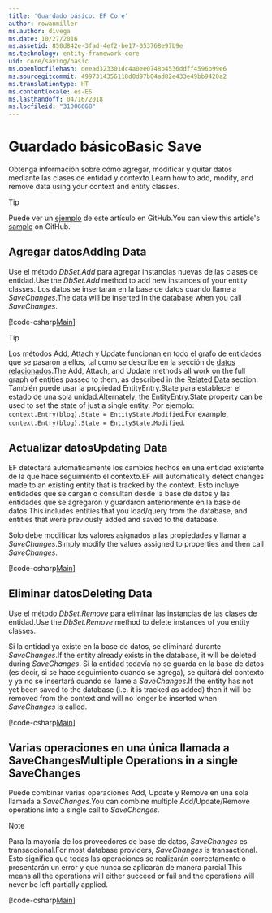 ```yaml
---
title: 'Guardado básico: EF Core'
author: rowanmiller
ms.author: divega
ms.date: 10/27/2016
ms.assetid: 850d842e-3fad-4ef2-be17-053768e97b9e
ms.technology: entity-framework-core
uid: core/saving/basic
ms.openlocfilehash: deead323301dc4a0ee0748b4536ddff4596b99e6
ms.sourcegitcommit: 4997314356118d0d97b04ad82e433e49bb9420a2
ms.translationtype: HT
ms.contentlocale: es-ES
ms.lasthandoff: 04/16/2018
ms.locfileid: "31006668"
---
```

# <a name="basic-save"></a><span data-ttu-id="afb97-102">Guardado básico</span><span class="sxs-lookup"><span data-stu-id="afb97-102">Basic Save</span></span>

<span data-ttu-id="afb97-103">Obtenga información sobre cómo agregar, modificar y quitar datos mediante las clases de entidad y contexto.</span><span class="sxs-lookup"><span data-stu-id="afb97-103">Learn how to add, modify, and remove data using your context and entity classes.</span></span>

> [!TIP]  
> <span data-ttu-id="afb97-104">Puede ver un [ejemplo](https://github.com/aspnet/EntityFramework.Docs/tree/master/samples/core/Saving/Saving/Basics/) de este artículo en GitHub.</span><span class="sxs-lookup"><span data-stu-id="afb97-104">You can view this article's [sample](https://github.com/aspnet/EntityFramework.Docs/tree/master/samples/core/Saving/Saving/Basics/) on GitHub.</span></span>

## <a name="adding-data"></a><span data-ttu-id="afb97-105">Agregar datos</span><span class="sxs-lookup"><span data-stu-id="afb97-105">Adding Data</span></span>

<span data-ttu-id="afb97-106">Use el método *DbSet.Add* para agregar instancias nuevas de las clases de entidad.</span><span class="sxs-lookup"><span data-stu-id="afb97-106">Use the *DbSet.Add* method to add new instances of your entity classes.</span></span> <span data-ttu-id="afb97-107">Los datos se insertarán en la base de datos cuando llame a *SaveChanges*.</span><span class="sxs-lookup"><span data-stu-id="afb97-107">The data will be inserted in the database when you call *SaveChanges*.</span></span>

[!code-csharp[Main](../../../samples/core/Saving/Saving/Basics/Sample.cs#Add)]

> [!TIP]  
> <span data-ttu-id="afb97-108">Los métodos Add, Attach y Update funcionan en todo el grafo de entidades que se pasaron a ellos, tal como se describe en la sección de [datos relacionados](related-data.md).</span><span class="sxs-lookup"><span data-stu-id="afb97-108">The Add, Attach, and Update methods all work on the full graph of entities passed to them, as described in the [Related Data](related-data.md) section.</span></span> <span data-ttu-id="afb97-109">También puede usar la propiedad EntityEntry.State para establecer el estado de una sola unidad.</span><span class="sxs-lookup"><span data-stu-id="afb97-109">Alternately, the EntityEntry.State property can be used to set the state of just a single entity.</span></span> <span data-ttu-id="afb97-110">Por ejemplo: `context.Entry(blog).State = EntityState.Modified`.</span><span class="sxs-lookup"><span data-stu-id="afb97-110">For example, `context.Entry(blog).State = EntityState.Modified`.</span></span>

## <a name="updating-data"></a><span data-ttu-id="afb97-111">Actualizar datos</span><span class="sxs-lookup"><span data-stu-id="afb97-111">Updating Data</span></span>

<span data-ttu-id="afb97-112">EF detectará automáticamente los cambios hechos en una entidad existente de la que hace seguimiento el contexto.</span><span class="sxs-lookup"><span data-stu-id="afb97-112">EF will automatically detect changes made to an existing entity that is tracked by the context.</span></span> <span data-ttu-id="afb97-113">Esto incluye entidades que se cargan o consultan desde la base de datos y las entidades que se agregaron y guardaron anteriormente en la base de datos.</span><span class="sxs-lookup"><span data-stu-id="afb97-113">This includes entities that you load/query from the database, and entities that were previously added and saved to the database.</span></span>

<span data-ttu-id="afb97-114">Solo debe modificar los valores asignados a las propiedades y llamar a *SaveChanges*.</span><span class="sxs-lookup"><span data-stu-id="afb97-114">Simply modify the values assigned to properties and then call *SaveChanges*.</span></span>

[!code-csharp[Main](../../../samples/core/Saving/Saving/Basics/Sample.cs#Update)]

## <a name="deleting-data"></a><span data-ttu-id="afb97-115">Eliminar datos</span><span class="sxs-lookup"><span data-stu-id="afb97-115">Deleting Data</span></span>

<span data-ttu-id="afb97-116">Use el método *DbSet.Remove* para eliminar las instancias de las clases de entidad.</span><span class="sxs-lookup"><span data-stu-id="afb97-116">Use the *DbSet.Remove* method to delete instances of you entity classes.</span></span>

<span data-ttu-id="afb97-117">Si la entidad ya existe en la base de datos, se eliminará durante *SaveChanges*.</span><span class="sxs-lookup"><span data-stu-id="afb97-117">If the entity already exists in the database, it will be deleted during *SaveChanges*.</span></span> <span data-ttu-id="afb97-118">Si la entidad todavía no se guarda en la base de datos (es decir, si se hace seguimiento cuando se agrega), se quitará del contexto y ya no se insertará cuando se llame a *SaveChanges*.</span><span class="sxs-lookup"><span data-stu-id="afb97-118">If the entity has not yet been saved to the database (i.e. it is tracked as added) then it will be removed from the context and will no longer be inserted when *SaveChanges* is called.</span></span>

[!code-csharp[Main](../../../samples/core/Saving/Saving/Basics/Sample.cs#Remove)]

## <a name="multiple-operations-in-a-single-savechanges"></a><span data-ttu-id="afb97-119">Varias operaciones en una única llamada a SaveChanges</span><span class="sxs-lookup"><span data-stu-id="afb97-119">Multiple Operations in a single SaveChanges</span></span>

<span data-ttu-id="afb97-120">Puede combinar varias operaciones Add, Update y Remove en una sola llamada a *SaveChanges*.</span><span class="sxs-lookup"><span data-stu-id="afb97-120">You can combine multiple Add/Update/Remove operations into a single call to *SaveChanges*.</span></span>

> [!NOTE]  
> <span data-ttu-id="afb97-121">Para la mayoría de los proveedores de base de datos, *SaveChanges* es transaccional.</span><span class="sxs-lookup"><span data-stu-id="afb97-121">For most database providers, *SaveChanges* is transactional.</span></span> <span data-ttu-id="afb97-122">Esto significa que todas las operaciones se realizarán correctamente o presentarán un error y que nunca se aplicarán de manera parcial.</span><span class="sxs-lookup"><span data-stu-id="afb97-122">This means  all the operations will either succeed or fail and the operations will never be left partially applied.</span></span>

[!code-csharp[Main](../../../samples/core/Saving/Saving/Basics/Sample.cs#MultipleOperations)]
